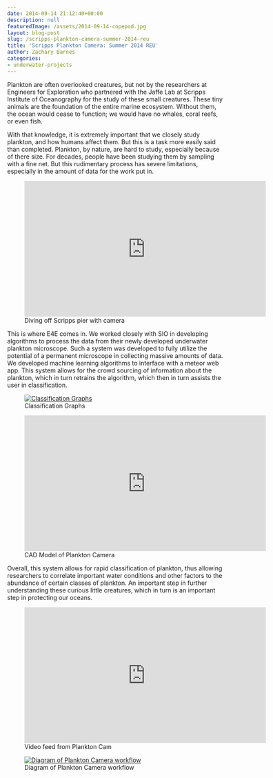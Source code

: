```yaml
---
date: 2014-09-14 21:12:40+00:00
description: null
featuredImage: /assets/2014-09-14-copepod.jpg
layout: blog-post
slug: /scripps-plankton-camera-summer-2014-reu
title: 'Scripps Plankton Camera: Summer 2014 REU'
author: Zachary Barnes
categories:
- underwater-projects
---
```

Plankton are often overlooked creatures, but not by the researchers at Engineers for Exploration who partnered with the Jaffe Lab at Scripps Institute of Oceanography for the study of these small creatures. These tiny animals are the foundation of the entire marine ecosystem. Without them, the ocean would cease to function; we would have no whales, coral reefs, or even fish. 

With that knowledge, it is extremely important that we closely study plankton, and how humans affect them. But this is a task more easily said than completed. Plankton, by nature, are hard to study, especially because of there size. For decades, people have been studying them by sampling with a fine net. But this rudimentary process has severe limitations, especially in the amount of data for the work put in.

<figure>
<iframe width="560" height="315" src="https://www.youtube.com/embed/GBRFlnAG_mI?si=tCtTTauWzCrPcVUI" title="YouTube video player" frameborder="0" allow="accelerometer; autoplay; clipboard-write; encrypted-media; gyroscope; picture-in-picture; web-share" allowfullscreen></iframe>
<figcaption>Diving off Scripps pier with camera</figcaption>
</figure>

This is where E4E comes in. We worked closely with SIO in developing algorithms to process the data from their newly developed underwater plankton microscope. Such a system was developed to fully utilize the potential of a permanent microscope in collecting massive amounts of data. We developed machine learning algorithms to interface with a meteor web app. This system allows for the crowd sourcing of information about the plankton, which in turn retrains the algorithm, which then in turn assists the user in classification. 

<figure>
<a href="{{'/assets/2014-09-14-planktoncam-graphs.png' | absolute_url}}"><img src="{{'/assets/2014-09-14-planktoncam-graphs.png' | resize: '1024x768'}}" alt="Classification Graphs"></a>
<figcaption>Classification Graphs</figcaption>
</figure>

<figure>
<iframe width="560" height="315" src="https://www.youtube.com/embed/PtdAEIwnsrs?si=EEX81cpztWH77Thm" title="YouTube video player" frameborder="0" allow="accelerometer; autoplay; clipboard-write; encrypted-media; gyroscope; picture-in-picture; web-share" allowfullscreen></iframe>
<figcaption>CAD Model of Plankton Camera</figcaption>
</figure>

Overall, this system allows for rapid classification of plankton, thus allowing researchers to correlate important water conditions and other factors to the abundance of certain classes of plankton. An important step in further understanding these curious little creatures, which in turn is an important step in protecting our oceans.

<figure>
<iframe width="560" height="315" src="https://www.youtube.com/embed/w_74MdlNcI0?si=uxT_YQkaKwIyCgLA" title="YouTube video player" frameborder="0" allow="accelerometer; autoplay; clipboard-write; encrypted-media; gyroscope; picture-in-picture; web-share" allowfullscreen></iframe>
<figcaption>Video feed from Plankton Cam</figcaption>
</figure>

<!-- Check out the current web app at [http://jaffeweb.ucsd.edu:5001](http://jaffeweb.ucsd.edu:5001) and keep an eye out for an iOS app coming soon. -->

<figure>
<a href="{{'/assets/2014-09-14-spc-pres-scripps.png' | absolute_url}}"><img src="{{'/assets/2014-09-14-spc-pres-scripps.png' | resize: '1024x768'}}" alt="Diagram of Plankton Camera workflow"></a>
<figcaption>Diagram of Plankton Camera workflow</figcaption>
</figure>